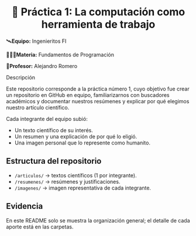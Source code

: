 <h1 align="center"> 🚀 Práctica 1: La computación como herramienta de trabajo </h1>

🛰️**Equipo:** Ingenieritos FI

👩🏻‍💻**Materia:** Fundamentos de Programación

👾**Profesor:** Alejandro Romero 

Descripción

Este repositorio corresponde a la práctica número 1,  cuyo objetivo fue crear un repositorio en GitHub en equipo, familiarizarnos con buscadores académicos y documentar nuestros resúmenes y explicar por qué elegimos nuestro artículo científico. 

Cada integrante del equipo subió:

- Un texto científico de su interés.
- Un resumen y una explicación de por qué lo eligió.
- Una imagen personal que lo represente como humanito.

## Estructura del repositorio

- `/articulos/` → textos científicos (1 por integrante).
- `/resumenes/` → resúmenes y justificaciones.
- `/imagenes/` → imagen representativa de cada integrante.

## Evidencia

En este README solo se muestra la organización general; el detalle de cada aporte está en las carpetas.
